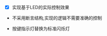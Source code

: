 <!--
##################################################################################
## Company: fpgaPublish
## Engineer: f
## 
## Create Date: 2022/05/12 21:42:56
## Design Name: version
## Module Name: 
## Project Name: 
## Target Devices: 
## Tool Versions: 
## Description: 
## 
## Dependencies: 
##  
## Revision: 
## Revision 0.01 - File Created 
## Additional Comments:
## 
##################################################################################
-->

- [x] 实现基于LED的实际控制效果

* 不采用断言结构,实现的逻辑不需要准确的控制

* 按键指示灯替换为标准闪烁灯